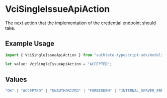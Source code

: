 # VciSingleIssueApiAction

The next action that the implementation of the credential endpoint
should take.


## Example Usage

```typescript
import { VciSingleIssueApiAction } from "authlete-typescript-sdk/models/operations";

let value: VciSingleIssueApiAction = "ACCEPTED";
```

## Values

```typescript
"OK" | "ACCEPTED" | "UNAUTHORIZED" | "FORBIDDEN" | "INTERNAL_SERVER_ERROR" | "CALLER_ERROR"
```